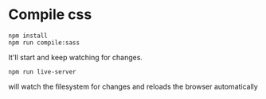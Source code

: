 # Compile css

    npm install
    npm run compile:sass

It'll start and keep watching for changes.

    npm run live-server

will watch the filesystem for changes and reloads the browser automatically